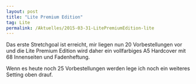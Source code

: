 ```yaml
---
layout: post
title: "Lite Premium Edition"
tag: Lite
permalink: /Aktuelles/2015-03-31-LitePremiumEdition-lite
---
```


Das erste Stretchgoal ist erreicht, mir liegen nun 20 Vorbestellungen vor und die Lite Premium Edition wird daher ein vollfarbiges A5 Hardcover mit 68 Innenseiten und Fadenheftung.

Wenn es heute noch 25 Vorbestellungen werden lege ich noch ein weiteres Setting oben drauf.
